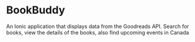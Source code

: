# BookBuddy
An Ionic application that displays data from the Goodreads API. Search for books, view the details of the books, also find upcoming events in Canada
